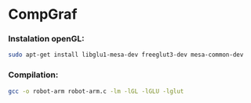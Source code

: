# CompGraf

### Instalation openGL:
```bash
sudo apt-get install libglu1-mesa-dev freeglut3-dev mesa-common-dev
```

### Compilation:
```bash
gcc -o robot-arm robot-arm.c -lm -lGL -lGLU -lglut
```